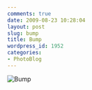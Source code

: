 ```yaml
---
comments: true
date: 2009-08-23 10:28:04
layout: post
slug: bump
title: Bump
wordpress_id: 1952
categories:
- PhotoBlog
---
```


![Bump](http://ryanfitzer.com/main/wp-content/uploads/2009/08/pasadena-8.jpg)
